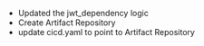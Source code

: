 - Updated the jwt_dependency logic
- Create Artifact Repository
- update cicd.yaml to point to Artifact Repository